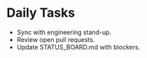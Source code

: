 # Daily Tasks
- Sync with engineering stand-up.
- Review open pull requests.
- Update STATUS_BOARD.md with blockers.
